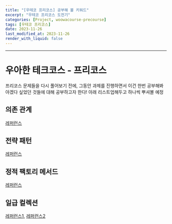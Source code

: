 ```yaml
---
title: "[우테코 프리코스] 공부해 볼 키워드"
excerpt: "우테코 프리코스 도전기"
categories: [Project, woowacourse-precourse]
tags: [우테코 프리코스]
date: 2023-11-26
last_modified_at: 2023-11-26
render_with_liquid: false
---
```


---- 

# 우아한 테크코스 - 프리코스

프리코스 문제들을 다시 풀어보기 전에, 그동안 과제를 진행하면서 이건 한번 공부해봐야겠다 싶었던 것들에 대해 공부하고자 한다!
아래 리스트업해두고 하나씩 뿌셔볼 예정

## 의존 관계
[레퍼런스](https://velog.io/@dlguswl936/%EA%B3%B5%EB%B6%80%ED%95%9C-%EA%B2%83-%EC%9D%98%EC%A1%B4%EA%B4%80%EA%B3%84%EA%B0%80-%EA%B0%95%ED%95%98%EB%8B%A4-%EC%9D%98%EC%A1%B4%EC%84%B1-%EC%A3%BC%EC%9E%85-%EC%83%9D%EC%84%B1%EC%9E%90-%EC%A3%BC%EC%9E%85)

## 전략 패턴 
[레퍼런스](https://hudi.blog/strategy-pattern/)

## 정적 팩토리 메서드 
[레퍼런스](https://tecoble.techcourse.co.kr/post/2020-05-26-static-factory-method/)

## 일급 컬렉션 
[레퍼런스1](https://velog.io/@seongwon97/%EC%9D%BC%EA%B8%89-%EC%BB%AC%EB%A0%89%EC%85%98%EC%9D%B4%EB%9E%80), [레퍼런스2](https://jojoldu.tistory.com/412)